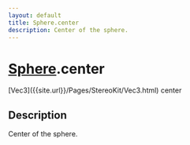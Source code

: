 ```yaml
---
layout: default
title: Sphere.center
description: Center of the sphere.
---
```

# [Sphere]({{site.url}}/Pages/StereoKit/Sphere.html).center

<div class='signature' markdown='1'>
[Vec3]({{site.url}}/Pages/StereoKit/Vec3.html) center
</div>

## Description
Center of the sphere.

